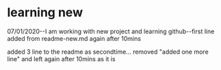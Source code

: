 # learning new
07/01/2020--I am working with new project and learning github--first line added from readme-new.md
 again after 10mins

added 3 line to the readme as secondtime...
removed "added one more line" and left again after 10mins as it is
